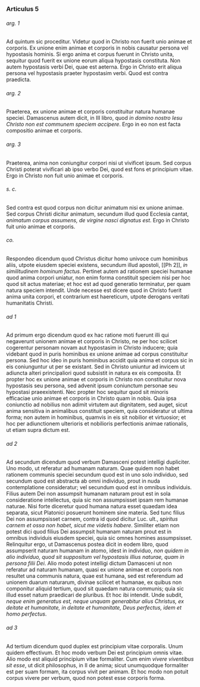 ### Articulus 5

###### arg. 1
Ad quintum sic proceditur. Videtur quod in Christo non fuerit unio animae et corporis. Ex unione enim animae et corporis in nobis causatur persona vel hypostasis hominis. Si ergo anima et corpus fuerunt in Christo unita, sequitur quod fuerit ex unione eorum aliqua hypostasis constituta. Non autem hypostasis verbi Dei, quae est aeterna. Ergo in Christo erit aliqua persona vel hypostasis praeter hypostasim verbi. Quod est contra praedicta.

###### arg. 2
Praeterea, ex unione animae et corporis constituitur natura humanae speciei. Damascenus autem dicit, in III libro, quod *in domino nostro Iesu Christo non est communem speciem accipere*. Ergo in eo non est facta compositio animae et corporis.

###### arg. 3
Praeterea, anima non coniungitur corpori nisi ut vivificet ipsum. Sed corpus Christi poterat vivificari ab ipso verbo Dei, quod est fons et principium vitae. Ergo in Christo non fuit unio animae et corporis.

###### s. c.
Sed contra est quod corpus non dicitur animatum nisi ex unione animae. Sed corpus Christi dicitur animatum, secundum illud quod Ecclesia cantat, *animatum corpus assumens, de virgine nasci dignatus est*. Ergo in Christo fuit unio animae et corporis.

###### co.
Respondeo dicendum quod Christus dicitur homo univoce cum hominibus aliis, utpote eiusdem speciei existens, secundum illud apostoli, [[Ph 2]], *in similitudinem hominum factus*. Pertinet autem ad rationem speciei humanae quod anima corpori uniatur, non enim forma constituit speciem nisi per hoc quod sit actus materiae; et hoc est ad quod generatio terminatur, per quam natura speciem intendit. Unde necesse est dicere quod in Christo fuerit anima unita corpori, et contrarium est haereticum, utpote derogans veritati humanitatis Christi.

###### ad 1
Ad primum ergo dicendum quod ex hac ratione moti fuerunt illi qui negaverunt unionem animae et corporis in Christo, ne per hoc scilicet cogerentur personam novam aut hypostasim in Christo inducere; quia videbant quod in puris hominibus ex unione animae ad corpus constituitur persona. Sed hoc ideo in puris hominibus accidit quia anima et corpus sic in eis coniunguntur ut per se existant. Sed in Christo uniuntur ad invicem ut adiuncta alteri principaliori quod subsistit in natura ex eis composita. Et propter hoc ex unione animae et corporis in Christo non constituitur nova hypostasis seu persona, sed advenit ipsum coniunctum personae seu hypostasi praeexistenti. Nec propter hoc sequitur quod sit minoris efficaciae unio animae et corporis in Christo quam in nobis. Quia ipsa coniunctio ad nobilius non adimit virtutem aut dignitatem, sed auget, sicut anima sensitiva in animalibus constituit speciem, quia consideratur ut ultima forma; non autem in hominibus, quamvis in eis sit nobilior et virtuosior; et hoc per adiunctionem ulterioris et nobilioris perfectionis animae rationalis, ut etiam supra dictum est.

###### ad 2
Ad secundum dicendum quod verbum Damasceni potest intelligi dupliciter. Uno modo, ut referatur ad humanam naturam. Quae quidem non habet rationem communis speciei secundum quod est in uno solo individuo, sed secundum quod est abstracta ab omni individuo, prout in nuda contemplatione consideratur; vel secundum quod est in omnibus individuis. Filius autem Dei non assumpsit humanam naturam prout est in sola consideratione intellectus, quia sic non assumpsisset ipsam rem humanae naturae. Nisi forte diceretur quod humana natura esset quaedam idea separata, sicut Platonici posuerunt hominem sine materia. Sed tunc filius Dei non assumpsisset carnem, contra id quod dicitur Luc. ult., *spiritus carnem et ossa non habet, sicut me videtis habere*. Similiter etiam non potest dici quod filius Dei assumpsit humanam naturam prout est in omnibus individuis eiusdem speciei, quia sic omnes homines assumpsisset. Relinquitur ergo, ut Damascenus postea dicit in eodem libro, quod assumpserit naturam humanam in atomo, idest in individuo, *non quidem in alio individuo, quod sit suppositum vel hypostasis illius naturae, quam in persona filii Dei*. Alio modo potest intelligi dictum Damasceni ut non referatur ad naturam humanam, quasi ex unione animae et corporis non resultet una communis natura, quae est humana, sed est referendum ad unionem duarum naturarum, divinae scilicet et humanae, ex quibus non componitur aliquid tertium, quod sit quaedam natura communis; quia sic illud esset natum praedicari de pluribus. Et hoc ibi intendit. Unde subdit, *neque enim generatus est, neque unquam generabitur alius Christus, ex deitate et humanitate, in deitate et humanitate, Deus perfectus, idem et homo perfectus*.

###### ad 3
Ad tertium dicendum quod duplex est principium vitae corporalis. Unum quidem effectivum. Et hoc modo verbum Dei est principium omnis vitae. Alio modo est aliquid principium vitae formaliter. Cum enim *vivere viventibus sit esse*, ut dicit philosophus, in II de anima; sicut unumquodque formaliter est per suam formam, ita corpus vivit per animam. Et hoc modo non potuit corpus vivere per verbum, quod non potest esse corporis forma.

